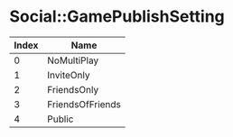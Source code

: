 # Social::GamePublishSetting

Index | Name
--- | ---
0 | NoMultiPlay
1 | InviteOnly
2 | FriendsOnly
3 | FriendsOfFriends
4 | Public